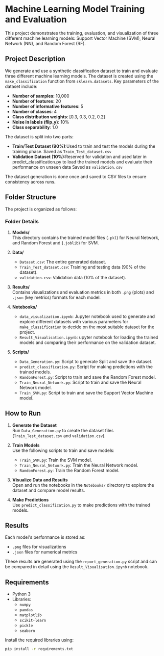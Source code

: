 # Machine Learning Model Training and Evaluation

This project demonstrates the training, evaluation, and visualization of three different machine learning models: Support Vector Machine (SVM), Neural Network (NN), and Random Forest (RF). 

## Project Description

We generate and use a synthetic classification dataset to train and evaluate three different machine learning models. The dataset is created using the `make_classification` function from `sklearn.datasets`. Key parameters of the dataset include:

- **Number of samples**: 10,000
- **Number of features**: 20
- **Number of informative features**: 5
- **Number of classes**: 4
- **Class distribution weights**: [0.3, 0.3, 0.2, 0.2]
- **Noise in labels (flip_y)**: 10%
- **Class separability**: 1.0

The dataset is split into two parts:
- **Train/Test Dataset (90%)**:Used to train and test the models during the training phase. Saved as `Train_Test_dataset.csv`
- **Validation Dataset (10%)**:Reserved for validation and used later in predict_classification.py to load the trained models and evaluate their performance on unseen data Saved as `validation.csv`

The dataset generation is done once and saved to CSV files to ensure consistency across runs.

## Folder Structure

The project is organized as follows:


### Folder Details

1. **Models/**  
   This directory contains the trained model files (`.pkl`) for Neural Network, and Random Forest and (`.joblib`) for SVM.


2. **Data/**  
   - `Dataset.csv`: The entire generated dataset.  
   - `Train_Test_dataset.csv`: Training and testing data (90% of the dataset).  
   - `validation.csv`: Validation data (10% of the dataset).

3. **Results/**  
   Contains visualizations and evaluation metrics in both `.png` (plots) and `.json` (key metrics) formats for each model.

4. **Notebooks/**  
   - `data_visualization.ipynb`: Jupyter notebook used to generate and explore different datasets with various parameters for `make_classification` to decide on the most suitable dataset for the project. 
   - `Result_Visualisation.ipynb`: upyter notebook for loading the trained models and comparing their performance on the validation dataset.

5. **Scripts/**  
   - `Data_Generation.py`: Script to generate Split and save the dataset.  
   - `predict_classification.py`: Script for making predictions with the trained models.  
   - `RandomForest.py`: Script to train and save the Random Forest model.  
   - `Train_Neural_Network.py`: Script to train and save the Neural Network model.  
   - `Train_SVM.py`: Script to train and save the Support Vector Machine model.

## How to Run

1. **Generate the Dataset**  
   Run `Data_Generation.py` to create the dataset files (`Train_Test_dataset.csv` and `validation.csv`).

2. **Train Models**  
   Use the following scripts to train and save models:  
   - `Train_SVM.py`: Train the SVM model.  
   - `Train_Neural_Network.py`: Train the Neural Network model.  
   - `RandomForest.py`: Train the Random Forest model.

3. **Visualize Data and Results**  
   Open and run the notebooks in the `Notebooks/` directory to explore the dataset and compare model results.

4. **Make Predictions**  
   Use `predict_classification.py` to make predictions with the trained models.

## Results

Each model's performance is stored as:  
- `.png` files for visualizations  
- `.json` files for numerical metrics  

These results are generated using the `report_generation.py` script and can be compared in detail using the `Result_Visualisation.ipynb` notebook.

## Requirements

- Python 3
- Libraries:
  - `numpy`
  - `pandas`
  - `matplotlib`
  - `scikit-learn`
  - `pickle`
  - `seaborn`

Install the required libraries using:

```bash
pip install -r requirements.txt
